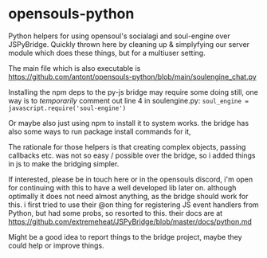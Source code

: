 # opensouls-python
Python helpers for using opensoul's socialagi and soul-engine over JSPyBridge. Quickly thrown here by cleaning up & simplyfying our server module which does these things, but for a multiuser setting.

The main file which is also executable is
https://github.com/antont/opensouls-python/blob/main/soulengine_chat.py

Installing the npm deps to the py-js bridge may require some doing still, one way is to *temporarily* comment out line 4 in soulengine.py:
`soul_engine = javascript.require('soul-engine')`

Or maybe also just using npm to install it to system works. the bridge has also some ways to run package install commands for it, 

The rationale for those helpers is that creating complex objects, passing callbacks etc. was not so easy / possible over the bridge, so i added things in js to make the bridging simpler.

If interested, please be in touch here or in the opensouls discord, i'm open for continuing with this to have a well developed lib later on. although optimally it does not need almost anything, as the bridge should work for this. i first tried to use their @on thing for registering JS event handlers from Python, but had some probs, so resorted to this. their docs are at https://github.com/extremeheat/JSPyBridge/blob/master/docs/python.md

Might be a good idea to report things to the bridge project, maybe they could help or improve things.
